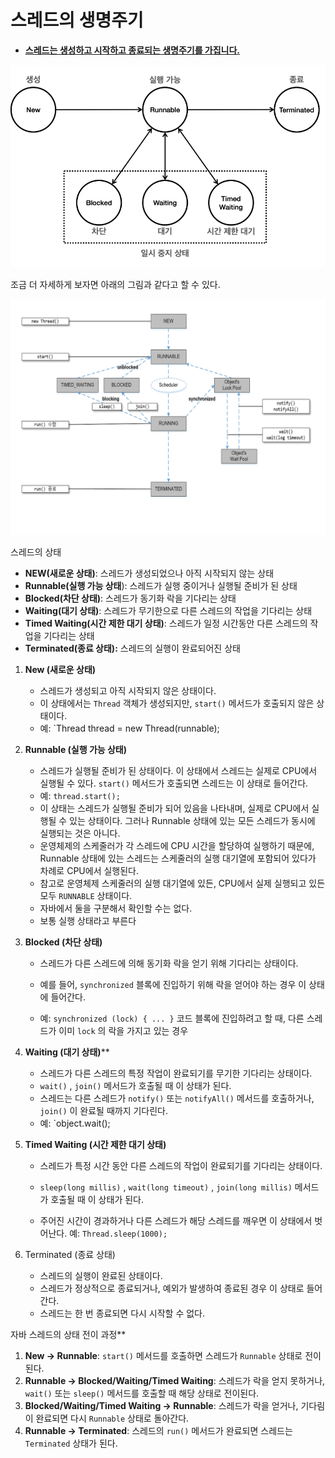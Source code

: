 # 스레드의 생명주기 

- **<u>스레드는 생성하고 시작하고 종료되는 생명주기를 가집니다.</u>**

![image-20241220141809019](https://raw.githubusercontent.com/CUCU7103/save-image-repo/main/image/image-20241220141809019.png)

조금 더 자세하게 보자면 아래의 그림과 같다고 할 수 있다.

![image-20241220142005878](https://raw.githubusercontent.com/CUCU7103/save-image-repo/main/image/image-20241220142005878.png)



스레드의 상태

- **NEW(새로운 상태)**: 스레드가 생성되었으나 아직 시작되지 않는 상태
- **Runnable(실행 가능 상태**): 스레드가 실행 중이거나 실행될 준비가 된 상태
- **Blocked(차단 상태)**: 스레드가 동기화 락을 기다리는 상태
- **Waiting(대기 상태)**: 스레드가 무기한으로 다른 스레드의 작업을 기다리는 상태
- **Timed Waiting(시간 제한 대기 상태)**: 스레드가 일정 시간동안 다른 스레드의 작업을 기다리는 상태
- **Terminated(종료 상태):** 스레드의 실행이 완료되어진 상태



1. **New (새로운 상태)**

   - 스레드가 생성되고 아직 시작되지 않은 상태이다.
   - 이 상태에서는 `Thread` 객체가 생성되지만, `start()` 메서드가 호출되지 않은 상태이다.
   - 예: `Thread thread = new Thread(runnable);

   

2. **Runnable (실행 가능 상태)**

   - 스레드가 실행될 준비가 된 상태이다. 이 상태에서 스레드는 실제로 CPU에서 실행될 수 있다.
     `start()` 메서드가 호출되면 스레드는 이 상태로 들어간다.
   - 예: `thread.start();`
   - 이 상태는 스레드가 실행될 준비가 되어 있음을 나타내며, 실제로 CPU에서 실행될 수 있는 상태이다. 그러나 Runnable 상태에 있는 모든 스레드가 동시에 실행되는 것은 아니다. 
   - 운영체제의 스케줄러가 각 스레드에 CPU 시간을 할당하여 실행하기 때문에, Runnable 상태에 있는 스레드는 스케줄러의 실행 대기열에 포함되어 있다가 차례로 CPU에서 실행된다.
   - 참고로 운영체제 스케줄러의 실행 대기열에 있든, CPU에서 실제 실행되고 있든 모두 `RUNNABLE` 상태이다.
   - 자바에서 둘을 구분해서 확인할 수는 없다.
   - 보통 실행 상태라고 부른다

   

3. **Blocked (차단 상태)**

   - 스레드가 다른 스레드에 의해 동기화 락을 얻기 위해 기다리는 상태이다.

   - 예를 들어, `synchronized` 블록에 진입하기 위해 락을 얻어야 하는 경우 이 상태에 들어간다.
   - 예: `synchronized (lock) { ... }` 코드 블록에 진입하려고 할 때, 다른 스레드가 이미 `lock` 의 락을 가지고 있는 경우



4. **Waiting (대기 상태)****
   - 스레드가 다른 스레드의 특정 작업이 완료되기를 무기한 기다리는 상태이다.
   - `wait()` , `join()` 메서드가 호출될 때 이 상태가 된다.
   - 스레드는 다른 스레드가 `notify()` 또는 `notifyAll()` 메서드를 호출하거나, `join()` 이 완료될 때까지 기다린다.
   - 예: `object.wait();

5. **Timed Waiting (시간 제한 대기 상태)**

   - 스레드가 특정 시간 동안 다른 스레드의 작업이 완료되기를 기다리는 상태이다.

   - `sleep(long millis)` , `wait(long timeout)` , `join(long millis)` 메서드가 호출될 때 이
     상태가 된다.

   - 주어진 시간이 경과하거나 다른 스레드가 해당 스레드를 깨우면 이 상태에서 벗어난다.
     예: `Thread.sleep(1000);`

     

6. Terminated (종료 상태)

   - 스레드의 실행이 완료된 상태이다.
   - 스레드가 정상적으로 종료되거나, 예외가 발생하여 종료된 경우 이 상태로 들어간다.
   - 스레드는 한 번 종료되면 다시 시작할 수 없다.



자바 스레드의 상태 전이 과정**

1. **New → Runnable**: `start()` 메서드를 호출하면 스레드가 `Runnable` 상태로 전이된다.
2. **Runnable → Blocked/Waiting/Timed Waiting**: 스레드가 락을 얻지 못하거나, `wait()` 또는
   `sleep()` 메서드를 호출할 때 해당 상태로 전이된다.
3. **Blocked/Waiting/Timed Waiting → Runnable**: 스레드가 락을 얻거나, 기다림이 완료되면 다시
   `Runnable` 상태로 돌아간다.
4. **Runnable → Terminated**: 스레드의 `run()` 메서드가 완료되면 스레드는 `Terminated` 상태가 된다.


